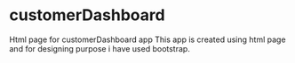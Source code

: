 # customerDashboard
Html page for customerDashboard app
This app is created using html page and for designing purpose i have used bootstrap.
